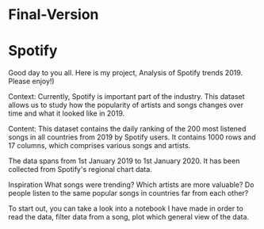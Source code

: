 # Final-Version
# Spotify
Good day to you all. Here is my project, Analysis of Spotify trends 2019. Please enjoy!)

Context:
Currently, Spotify is important part of the industry. This dataset allows us to study how the popularity of artists and songs changes over time and what it looked like in 2019.

Content:
This dataset contains the daily ranking of the 200 most listened songs in all countries from 2019 by Spotify users. It contains 1000 rows and 17 columns, which comprises various songs and artists.

The data spans from 1st January 2019 to 1st January 2020. It has been collected from Spotify's regional chart data.

Inspiration
What songs were trending?
Which artists are more valuable?
Do people listen to the same popular songs in countries far from each other?

To start out, you can take a look into a notebook I have made in order to read the data, filter data from a song, plot which general view of the data.

